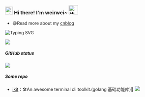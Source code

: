 <h3>
  <img src="https://media.giphy.com/media/hvRJCLFzcasrR4ia7z/giphy.gif" width="25" alt="手势">
  Hi there! I'm weirwei~ 
  <img src="https://emojis.slackmojis.com/emojis/images/1588866973/8934/hellokittydance.gif?1588866973" alt="Hi" width="30" />
</h3>

<!-- ======================================= -->

* 😄Read more about my [cnblog](https://www.cnblogs.com/weirwei/)

<!-- https://readme-typing-svg.demolab.com/demo/ -->

![Typing SVG](https://readme-typing-svg.herokuapp.com?font=DynaPuff&size=20&pause=1000&color=9999FF&center=true&vCenter=true&width=500&height=22&lines=亦余心之所善兮，虽九死其犹未悔。++%F0%9F%91%8B)

<!-- ======================================= -->
![](https://img.shields.io/badge/-Bilibili-white?style=flat-square&logo=Bilibili&labelColor=00A1D6&logoColor=white)

<!-- ======================================= -->

##### GitHub status

![](https://github-readme-activity-graph.cyclic.app/graph?username=weirwei&theme=github)

<!--

![](https://github-readme-stats.vercel.app/api?username=weirwei&show_icons=truee&include_all_commits=true&theme=onedark&hide=prs) 
![](https://github-readme-stats.vercel.app/api/top-langs/?username=weirwei&layout=compact&show_icons=truee&include_all_commits=true&theme=onedark&card_width=230)

-->

##### Some repo 

* [ikit](https://github.com/weirwei.ikit)：🛠️An awesome terminal cli toolkit.(golang 基础功能库)🧰  [![](https://img.shields.io/github/stars/weirwei/ikit)](https://github.com/weirwei/ikit) 
